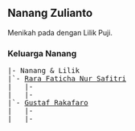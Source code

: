 ## Nanang Zulianto

Menikah pada dengan Lilik Puji.

### Keluarga Nanang
<pre>
|- Nanang & Lilik
|`- <a href="Rara">Rara Faticha Nur Safitri</a>
|   |- 
|   |- 
|`- <a href="Raka">Gustaf Rakafaro</a>
|   |- 
|   |- 
</pre>
